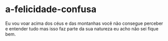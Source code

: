 # a-felicidade-confusa
Eu vou voar acima dos céus e das montanhas você não consegue perceber e entender tudo mas isso faz parte da sua natureza eu acho não sei fique bem.
